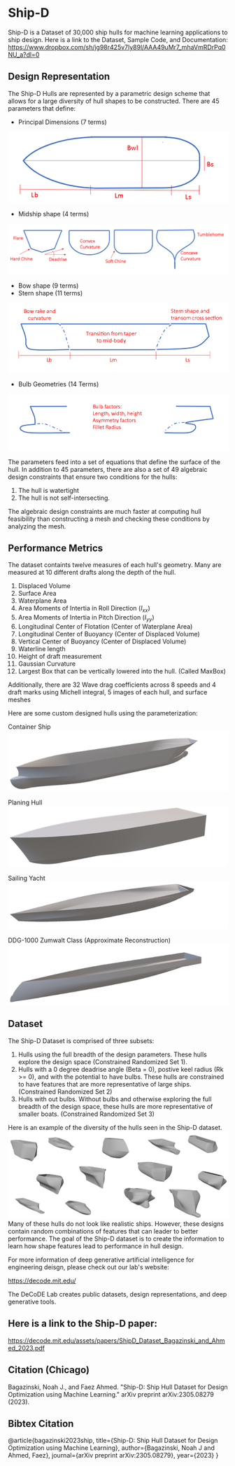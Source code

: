 # Ship-D #
Ship-D is a Dataset of 30,000 ship hulls for machine learning applications to ship design. 
Here is a link to the Dataset, Sample Code, and Documentation: https://www.dropbox.com/sh/jg98r425v7ly89l/AAA49uMr7_mhaVmRDrPq0NU_a?dl=0

## Design Representation ## 
The Ship-D Hulls are represented by a parametric design scheme that allows for a large diversity of hull shapes to be constructed. There are 45 parameters that define:

- Principal Dimensions (7 terms)

![Principal Dimensions](image.png)

- Midship shape (4 terms)


![Cross Section](image-1.png)

- Bow shape (9 terms)
- Stern shape (11 terms)

![Bow and Stern](image-2.png)

- Bulb Geometries (14 Terms)

![Bulbs](image-3.png)

The parameters feed into a set of equations that define the surface of the hull. In addition to 45 parameters, there are also a set of 49 algebraic design constraints that ensure two conditions for the hulls:
1) The hull is watertight
2) The hull is not self-intersecting. 

The algebraic design constraints are much faster at computing hull feasibility than constructing a mesh and checking these conditions by analyzing the mesh. 

## Performance Metrics ##
The dataset containts twelve measures of each hull's geometry. Many are measured at 10 different drafts along the depth of the hull.

1)  Displaced Volume
2)  Surface Area
3)  Waterplane Area
4)  Area Moments of Intertia in Roll Direction ($I_{xx}$)
5)  Area Moments of Intertia in Pitch Direction ($I_{yy}$)
6)  Longitudinal Center of Flotation (Center of Waterplane Area)
7)  Longitudinal Center of Buoyancy (Center of Displaced Volume)
8)  Vertical Center of Buoyancy (Center of Displaced Volume)
9)  Waterline length
10) Height of draft measurement
11) Gaussian Curvature
12) Largest Box that can be vertically lowered into the hull. (Called MaxBox) 

Additionally, there are 32 Wave drag coefficients across 8 speeds and 4 draft marks using Michell integral, 5 images of each hull, and surface meshes

Here are some custom designed hulls using the parameterization:

Container Ship
![Alt text](image-8.png)

Planing Hull
![Alt text](image-5.png)

Sailing Yacht
![Alt text](image-6.png)

DDG-1000 Zumwalt Class (Approximate Reconstruction)
![Alt text](image-7.png)



## Dataset ##
The Ship-D Dataset is comprised of three subsets:
1) Hulls using the full breadth of the design parameters. These hulls explore the design space (Constrained Randomized Set 1). 
2) Hulls with a 0 degree deadrise angle (Beta = 0), postive keel radius (Rk >= 0), and with the potential to have bulbs. These hulls are constrained to have features that are more representative of large ships. (Constrained Randomized Set 2)
3) Hulls with out bulbs. Without bulbs and otherwise exploring the full breadth of the design space, these hulls are more representative of smaller boats. (Constrained Randomized Set 3)

Here is an example of the diversity of the hulls seen in the Ship-D dataset. 
![Dataset Diversity](image-4.png)
Many of these hulls do not look like realistic ships. However, these designs contain random combinations of features that can leader to better performance. The goal of the Ship-D dataset is to create the information to learn how shape features lead to performance in hull design. 

For more information of deep generative artificial intelligence for engineering deisgn, please check out our lab's website:

https://decode.mit.edu/

The DeCoDE Lab creates public datasets, design representations, and deep generative tools.

## Here is a link to the Ship-D paper:

https://decode.mit.edu/assets/papers/ShipD_Dataset_Bagazinski_and_Ahmed_2023.pdf

## Citation (Chicago)

Bagazinski, Noah J., and Faez Ahmed. "Ship-D: Ship Hull Dataset for Design Optimization using Machine Learning." arXiv preprint arXiv:2305.08279 (2023).

## Bibtex Citation

@article{bagazinski2023ship,
  title={Ship-D: Ship Hull Dataset for Design Optimization using Machine Learning},
  author={Bagazinski, Noah J and Ahmed, Faez},
  journal={arXiv preprint arXiv:2305.08279},
  year={2023}
}
